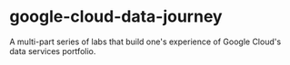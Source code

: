 # google-cloud-data-journey
A multi-part series of labs that build one's experience of Google Cloud's data services portfolio.
